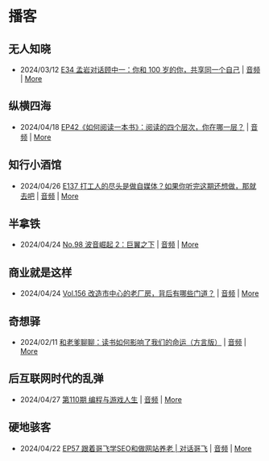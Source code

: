 # 播客

## 无人知晓
- 2024/03/12 [E34 孟岩对话顾中一：你和 100 岁的你，共享同一个自己](https://www.xiaoyuzhoufm.com/episode/65effcb5421188fe6adc9f41) | [音频](https://dts-api.xiaoyuzhoufm.com/track/611719d3cb0b82e1df0ad29e/65effcb5421188fe6adc9f41/media.xyzcdn.net/lmrDHW9ykqTLnzJhhyFDBFdUQ27Z.m4a) | [More](channels/%E6%97%A0%E4%BA%BA%E7%9F%A5%E6%99%93.md)

## 纵横四海
- 2024/04/18 [EP42《如何阅读一本书》：阅读的四个层次，你在哪一层？](https://www.ximalaya.com/sound/723479352) | [音频](https://audio.xmcdn.com/storages/3b69-audiofreehighqps/3C/65/GKwRINsJ9uUNByqsIQLH8Evf.m4a) | [More](channels/%E7%BA%B5%E6%A8%AA%E5%9B%9B%E6%B5%B7.md)

## 知行小酒馆
- 2024/04/26 [E137 打工人的尽头是做自媒体？如果你听完这期还想做，那就去吧](https://www.xiaoyuzhoufm.com/episode/662a2834ff598d65f22fbc80) | [音频](https://dts-api.xiaoyuzhoufm.com/track/6013f9f58e2f7ee375cf4216/662a2834ff598d65f22fbc80/media.xyzcdn.net/lo1ovPUfTWTNhTzGGLnJpMuccaBV.m4a) | [More](channels/%E7%9F%A5%E8%A1%8C%E5%B0%8F%E9%85%92%E9%A6%86.md)

## 半拿铁
- 2024/04/24 [No.98 波音崛起 2：巨翼之下](https://www.ximalaya.com/sound/724666055) | [音频](https://dl.wavpub.com/item/227_31598846_1451.m4a) | [More](channels/%E5%8D%8A%E6%8B%BF%E9%93%81.md)

## 商业就是这样
- 2024/04/24 [Vol.156 改造市中心的老厂房，背后有哪些门道？](https://www.ximalaya.com/sound/724738138) | [音频](https://audio.xmcdn.com/storages/2c3a-audiofreehighqps/D0/D3/GKwRIRwJ_tLUAPuRYQLKk-_W.m4a) | [More](channels/%E5%95%86%E4%B8%9A%E5%B0%B1%E6%98%AF%E8%BF%99%E6%A0%B7.md)

## 奇想驿
- 2024/02/11 [和老爹聊聊：读书如何影响了我们的命运（方言版）](https://www.xiaoyuzhoufm.com/episode/65c839a90bef6c2074d27174) | [音频](https://dts-api.xiaoyuzhoufm.com/track/6034daea97755b8fc9c66480/65c839a90bef6c2074d27174/media.xyzcdn.net/ljFv7ZFgmiyNZuNiYLWTh8I-KQ6F.m4a) | [More](channels/%E5%A5%87%E6%83%B3%E9%A9%BF.md)

## 后互联网时代的乱弹
- 2024/04/27 [第110期 编程与游戏人生](https://hosting.wavpub.cn/pie/ep110/) | [音频](https://tk.wavpub.com/WPDL_vnmTzeRLgqzCcZkCMGnThecmKGRYCLqVVhDdtbKUNhHtYwwdywRXdKzgrU-c2.mp3) | [More](channels/%E5%90%8E%E4%BA%92%E8%81%94%E7%BD%91%E6%97%B6%E4%BB%A3%E7%9A%84%E4%B9%B1%E5%BC%B9.md)

## 硬地骇客
- 2024/04/22 [EP57 跟着哥飞学SEO和做网站养老 | 对话哥飞](https://www.xiaoyuzhoufm.com/episode/6626585b200abebe6e851af0) | [音频](https://dts-api.xiaoyuzhoufm.com/track/640ee2438be5d40013fe4a87/6626585b200abebe6e851af0/media.xyzcdn.net/lhHCq45_LR196HCIdss-dFMa9vDh.m4a) | [More](channels/%E7%A1%AC%E5%9C%B0%E9%AA%87%E5%AE%A2.md)

